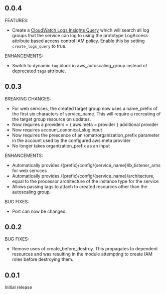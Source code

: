 ## 0.0.4

FEATURES:

* Create a [CloudWatch Logs Insights Query](https://docs.aws.amazon.com/AmazonCloudWatch/latest/logs/CWL_AnalyzeLogData_RunSampleQuery.html) which will search all log groups that the service can log to using the prototype LogAccess attribute based access control IAM policy. Enable this by setting `create_logs_query` to true.

ENHANCEMENTS:

* Switch to dynamic `tag` block in aws_autoscaling_group instead of deprecated `tags` attribute.

## 0.0.3

BREAKING CHANGES:

* For web services, the created target group now uses a name_prefix of the first six characters of service_name. This will require a recreating of the target group resource on updates.
* Now requires a providers = { aws.meta = provider } additional provider
* Now requires account_canonical_slug input
* Now requires the prescence of an /omat/organization_prefix parameter in the account used by the configured aws.meta provider
* No longer takes organization_prefix as an input

ENHANCEMENTS:

* Automatically provides /{prefix}/config/{service_name}/lb_listener_arns for web services
* Automatically provides /{prefix}/config/{service_name}/architecture, equal to the processor architecture of the instance type for the service
* Allows passing tags to attach to created resources other than the autoscaling group.

BUG FIXES:

* Port can now be changed.

## 0.0.2

BUG FIXES:

* Remove uses of create_before_destroy. This propagates to dependent resources and was resulting in the module attempting to create IAM roles before destroying them.

## 0.0.1

Initial release

